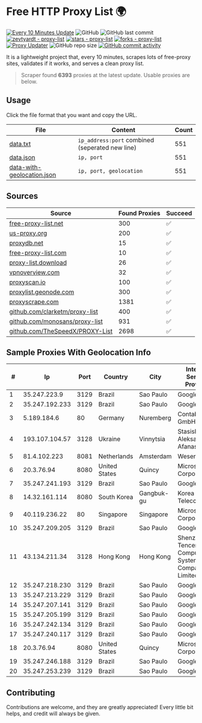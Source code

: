 
# Free HTTP Proxy List 🌍

[![Every 10 Minutes Update](https://github.com/mertguvencli/http-proxy-list/actions/workflows/main.yml/badge.svg?branch=main)](https://github.com/mertguvencli/http-proxy-list/actions/workflows/main.yml)
![GitHub](https://img.shields.io/github/license/mertguvencli/http-proxy-list)
![GitHub last commit](https://img.shields.io/github/last-commit/mertguvencli/http-proxy-list)
[![zevtyardt - proxy-list](https://img.shields.io/static/v1?label=zevtyardt&message=proxy-list&color=blue&logo=github)](https://github.com/zevtyardt/proxy-list "Go to GitHub repo")
[![stars - proxy-list](https://img.shields.io/github/stars/zevtyardt/proxy-list?style=social)](https://github.com/zevtyardt/proxy-list)
[![forks - proxy-list](https://img.shields.io/github/forks/zevtyardt/proxy-list?style=social)](https://github.com/zevtyardt/proxy-list)
[![Proxy Updater](https://github.com/zevtyardt/proxy-list/workflows/Proxy%20Updater/badge.svg)](https://github.com/zevtyardt/proxy-list/actions?query=workflow:"Proxy+Updater")
![GitHub repo size](https://img.shields.io/github/repo-size/zevtyardt/proxy-list)
[![GitHub commit activity](https://img.shields.io/github/commit-activity/m/zevtyardt/proxy-list?logo=commits)](https://github.com/zevtyardt/proxy-list/commits/main)

It is a lightweight project that, every 10 minutes, scrapes lots of free-proxy sites, validates if it works, and serves a clean proxy list.

> Scraper found **6393** proxies at the latest update. Usable proxies are below.

## Usage

Click the file format that you want and copy the URL.

|File|Content|Count|
|----|-------|-----|
|[data.txt](https://raw.githubusercontent.com/mertguvencli/http-proxy-list/main/proxy-list/data.txt)|`ip_address:port` combined (seperated new line)|551|
|[data.json](https://raw.githubusercontent.com/mertguvencli/http-proxy-list/main/proxy-list/data.json)|`ip, port`|551|
|[data-with-geolocation.json](https://raw.githubusercontent.com/mertguvencli/http-proxy-list/main/proxy-list/data-with-geolocation.json)|`ip, port, geolocation`|551|

## Sources

|Source|Found Proxies|Succeed|
|------|-------------|-------|
|[free-proxy-list.net](https://free-proxy-list.net)|300|✅|
|[us-proxy.org](https://www.us-proxy.org)|200|✅|
|[proxydb.net](http://proxydb.net)|15|✅|
|[free-proxy-list.com](https://free-proxy-list.com/?page=&port=&type%5B%5D=http&type%5B%5D=https&up_time=0&search=Search)|10|✅|
|[proxy-list.download](https://www.proxy-list.download/HTTP)|26|✅|
|[vpnoverview.com](https://vpnoverview.com/privacy/anonymous-browsing/free-proxy-servers)|32|✅|
|[proxyscan.io](https://www.proxyscan.io)|100|✅|
|[proxylist.geonode.com](https://proxylist.geonode.com/api/proxy-list?limit=300&page=1&sort_by=lastChecked&sort_type=desc&protocols=http,https)|300|✅|
|[proxyscrape.com](https://api.proxyscrape.com/v2/?request=displayproxies&protocol=http&timeout=10000&country=all&ssl=all&anonymity=all)|1381|✅|
|[github.com/clarketm/proxy-list](https://raw.githubusercontent.com/clarketm/proxy-list/master/proxy-list-raw.txt)|400|✅|
|[github.com/monosans/proxy-list](https://raw.githubusercontent.com/monosans/proxy-list/main/proxies/http.txt)|931|✅|
|[github.com/TheSpeedX/PROXY-List](https://raw.githubusercontent.com/TheSpeedX/PROXY-List/master/http.txt)|2698|✅|


## Sample Proxies With Geolocation Info

|#|Ip|Port|Country|City|Internet Service Provider|
|-|--|----|-------|----|-------------------------|
|1|35.247.223.9|3129|Brazil|Sao Paulo|Google LLC|
|2|35.247.192.233|3129|Brazil|Sao Paulo|Google LLC|
|3|5.189.184.6|80|Germany|Nuremberg|Contabo GmbH|
|4|193.107.104.57|3128|Ukraine|Vinnytsia|Stasishen Aleksandr Afanasiyovich|
|5|81.4.102.223|8081|Netherlands|Amsterdam|WeservIT|
|6|20.3.76.94|8080|United States|Quincy|Microsoft Corporation|
|7|35.247.241.193|3129|Brazil|Sao Paulo|Google LLC|
|8|14.32.161.114|8080|South Korea|Gangbuk-gu|Korea Telecom|
|9|40.119.236.22|80|Singapore|Singapore|Microsoft Corporation|
|10|35.247.209.205|3129|Brazil|Sao Paulo|Google LLC|
|11|43.134.211.34|3128|Hong Kong|Hong Kong|Shenzhen Tencent Computer Systems Company Limited|
|12|35.247.218.230|3129|Brazil|Sao Paulo|Google LLC|
|13|35.247.213.229|3129|Brazil|Sao Paulo|Google LLC|
|14|35.247.207.141|3129|Brazil|Sao Paulo|Google LLC|
|15|35.247.205.199|3129|Brazil|Sao Paulo|Google LLC|
|16|35.247.242.134|3129|Brazil|Sao Paulo|Google LLC|
|17|35.247.240.117|3129|Brazil|Sao Paulo|Google LLC|
|18|20.3.76.94|8080|United States|Quincy|Microsoft Corporation|
|19|35.247.246.188|3129|Brazil|Sao Paulo|Google LLC|
|20|35.247.253.239|3129|Brazil|Sao Paulo|Google LLC|



## Contributing

Contributions are welcome, and they are greatly appreciated! Every
little bit helps, and credit will always be given.

